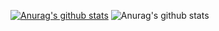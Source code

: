 [![Anurag's github stats](https://github-readme-stats.vercel.app/api?username=cooper-q)](https://github.com/anuraghazra/github-readme-stats)
![Anurag's github stats](https://github-readme-stats.vercel.app/api?username=cooper-q&hide=["contribs","prs"])

<!--
**cooper-q/cooper-q** is a ✨ _special_ ✨ repository because its `README.md` (this file) appears on your GitHub profile.

Here are some ideas to get you started:

- 🔭 I’m currently working on ...
- 🌱 I’m currently learning ...
- 👯 I’m looking to collaborate on ...
- 🤔 I’m looking for help with ...
- 💬 Ask me about ...
- 📫 How to reach me: ...
- 😄 Pronouns: ...
- ⚡ Fun fact: ...
-->
